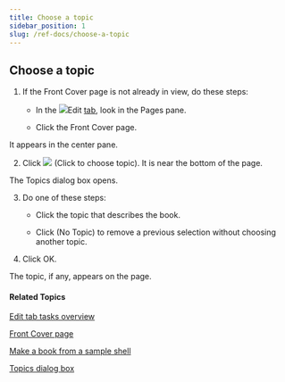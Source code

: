 ```yaml
---
title: Choose a topic
sidebar_position: 1
slug: /ref-docs/choose-a-topic
---
```


## Choose a topic

1.  If the Front Cover page is not already in view, do these steps:
    
    -   In the ![](/ref-docs-assets/images/User_Interface/Tabs/EditTab.png)Edit [tab](../../User_Interface/Tabs/Tabs_overview.md), look in the Pages pane.
        
    -   Click the Front Cover page.
        

It appears in the center pane.

2.  Click ![](/ref-docs-assets/images/Tasks/Edit_tasks/Click2ChooseTopic.png) (Click to choose topic). It is near the bottom of the page.
    

The Topics dialog box opens.

3.  Do one of these steps:
    
    -   Click the topic that describes the book.
        
    -   Click (No Topic) to remove a previous selection without choosing another topic.
        
4.  Click OK.
    

The topic, if any, appears on the page.

#### Related Topics

[Edit tab tasks overview](Edit_tasks_overview.md)

[Front Cover page](../../Concepts/Front_Cover_page.md)

[Make a book from a sample shell](../Collections_tab_tasks/Make_a_book_from_a_sample_shell.md)

[Topics dialog box](../../User_Interface/Dialog_boxes/Topics_dialog_box.md)